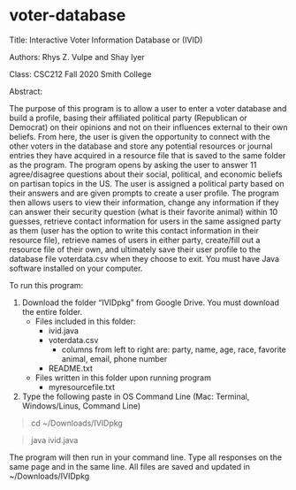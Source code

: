 # voter-database
Title: Interactive Voter Information Database or (IVID)

Authors: Rhys Z. Vulpe and Shay Iyer

Class: CSC212 Fall 2020 Smith College 

Abstract:

The purpose of this program is to allow a user to enter a voter database and build a profile, basing their affiliated political party (Republican or Democrat) on their opinions and not on their influences external to their own beliefs. From here, the user is given the opportunity to connect with the other voters in the database and store any potential resources or journal entries they have acquired in a resource file that is saved to the same folder as the program.
The program opens by asking the user to answer 11 agree/disagree questions about their social, political, and economic beliefs on partisan topics in the US. The user is assigned a political party based on their answers and are given prompts to create a user profile. The program then allows users to view their information, change any information if they can answer their security question (what is their favorite animal) within 10 guesses, retrieve contact information for users in the same assigned party as them (user has the option to write this contact information in their resource file), retrieve names of users in either party, create/fill out a resource file of their own, and ultimately save their user profile to the database file voterdata.csv when they choose to exit.
You must have Java software installed on your computer.


To run this program:
1. Download the folder “IVIDpkg” from Google Drive. You must download the entire folder.
   * Files included in this folder: 
      * ivid.java
      * voterdata.csv
         * columns from left to right are: party, name, age, race, favorite animal, email, phone number
      * README.txt
   * Files written in this folder upon running program
      * myresourcefile.txt 
2. Type the following paste in OS Command Line (Mac: Terminal, Windows/Linus, Command Line)

> cd ~/Downloads/IVIDpkg 

> java ivid.java 


The program will then run in your command line. Type all responses on the same page and in the same line. All files are saved and updated in ~/Downloads/IVIDpkg
